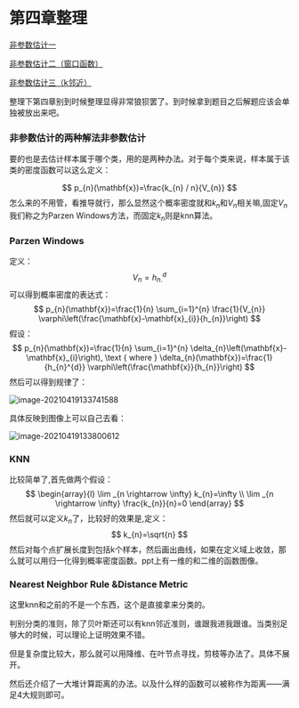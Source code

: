 # 第四章整理

[非参数估计一](https://zhuanlan.zhihu.com/p/60985229)

[非参数估计二（窗口函数）](https://zhuanlan.zhihu.com/p/60985229)

[非参数估计三（k邻近）](https://zhuanlan.zhihu.com/p/61398279)



整理下第四章别到时候整理显得非常狼狈罢了。到时候拿到题目之后解题应该会单独被放出来吧。

### 非参数估计的两种解法非参数估计

要的也是去估计样本属于哪个类，用的是两种办法。对于每个类来说，样本属于该类的密度函数可以这么定义：

$$
p_{n}(\mathbf{x})=\frac{k_{n} / n}{V_{n}}
$$
怎么来的不用管，看推导就行，那么显然这个概率密度就和$k_n$和$V_n$相关嘛,固定$V_n$我们称之为Parzen Windows方法，而固定$k_n$则是knn算法。

### Parzen Windows

定义：
$$
V_{n}=h_{n .}^{d}
$$
可以得到概率密度的表达式：
$$
p_{n}(\mathbf{x})=\frac{1}{n} \sum_{i=1}^{n} \frac{1}{V_{n}} \varphi\left(\frac{\mathbf{x}-\mathbf{x}_{i}}{h_{n}}\right)
$$
假设：
$$
p_{n}(\mathbf{x})=\frac{1}{n} \sum_{i=1}^{n} \delta_{n}\left(\mathbf{x}-\mathbf{x}_{i}\right), \text { where } \delta_{n}(\mathbf{x})=\frac{1}{h_{n}^{d}} \varphi\left(\frac{\mathbf{x}}{h_{n}}\right)
$$
然后可以得到规律了：

![image-20210419133741588](B:\Tpora\image-20210419133741588.png)

具体反映到图像上可以自己去看：

![image-20210419133800612](B:\Tpora\image-20210419133800612.png)

### KNN

比较简单了,首先做两个假设：
$$
\begin{array}{l}
\lim _{n \rightarrow \infty} k_{n}=\infty \\
\lim _{n \rightarrow \infty} \frac{k_{n}}{n}=0
\end{array}
$$
然后就可以定义$k_n$了，比较好的效果是,定义：
$$
k_{n}=\sqrt{n}
$$
然后对每个点扩展长度到包括k个样本，然后画出曲线，如果在定义域上收敛，那么就可以用归一化得到概率密度函数。ppt上有一维的和二维的函数图像。

### Nearest Neighbor Rule &Distance Metric

这里knn和之前的不是一个东西，这个是直接拿来分类的。

判别分类的准则，除了贝叶斯还可以有knn邻近准则，谁跟我进我跟谁。当类别足够大的时候，可以理论上证明效果不错。



但是复杂度比较大，那么就可以用降维、在叶节点寻找，剪枝等办法了。具体不展开。



然后还介绍了一大堆计算距离的办法。以及什么样的函数可以被称作为距离——满足4大规则即可。

